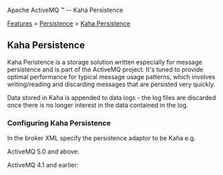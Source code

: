 Apache ActiveMQ ™ -- Kaha Persistence 

[Features](features.html) > [Persistence](persistence.html) > [Kaha Persistence](kaha-persistence.html)


Kaha Persistence
----------------

Kaha Peristence is a storage solution written especially for message persistence and is part of the ActiveMQ project. It's tuned to provide optimal performance for typical message usage patterns, which involves writing/reading and discarding messages that are persisted very quickly.

Data stored in Kaha is appended to data logs - the log files are discarded once there is no longer interest in the data contained in the log.

### Configuring Kaha Persistence

In the broker XML specify the persistence adaptor to be Kaha e.g.

ActiveMQ 5.0 and above:

 <broker brokerName="broker" persistent="true" useShutdownHook="false">
    <transportConnectors>
      <transportConnector uri="tcp://localhost:61616"/>
    </transportConnectors>
    <persistenceAdapter>
      <kahaPersistenceAdapter directory="activemq-data" maxDataFileLength="33554432"/>
    </persistenceAdapter>
  </broker>

ActiveMQ 4.1 and earlier:

 <broker brokerName="broker" persistent="true" useShutdownHook="false">
    <transportConnectors>
      <transportConnector uri="tcp://localhost:61616"/>
    </transportConnectors>
    <persistenceAdapter>
      <kahaPersistenceAdapter dir="activemq-data" maxDataFileLength="33554432"/>
    </persistenceAdapter>
  </broker>

